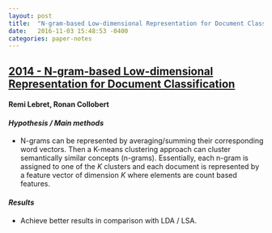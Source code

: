 ```yaml
---
layout: post
title:  "N-gram-based Low-dimensional Representation for Document Classification"
date:   2016-11-03 15:48:53 -0400
categories: paper-notes
---
```

## [2014 - N-gram-based Low-dimensional Representation for Document Classification](http://arxiv.org/pdf/1412.6277.pdf)

#### Remi Lebret, Ronan Collobert

#### _Hypothesis / Main methods_

- N-grams can be represented by averaging/summing their corresponding word vectors. Then a K-means clustering approach can cluster semantically similar concepts (n-grams). Essentially, each n-gram is assigned to one of the _K_ clusters and each document is represented by a feature vector of dimension _K_ where elements are count based features.

#### _Results_

- Achieve better results in comparison with LDA / LSA.
